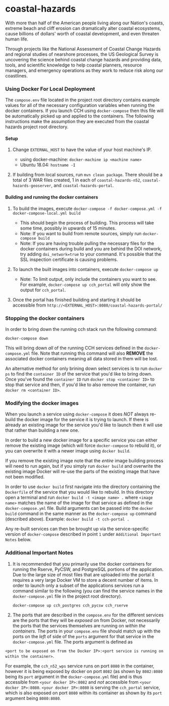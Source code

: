 coastal-hazards
===============

With more than half of the American people living along our Nation's coasts, extreme beach and cliff erosion can dramatically alter coastal ecosystems, cause billions of dollars' worth of coastal development, and even threaten human life.

Through projects like the National Assessment of Coastal Change Hazards and regional studies of nearshore processes, the US Geological Survey is uncovering the science behind coastal change hazards and providing data, tools, and scientific knowledge to help coastal planners, resource managers, and emergency operations as they work to reduce risk along our coastlines.

### Using Docker For Local Deployment

The `compose.env` file located in the project root directory contains example values for all of the necessary configuration variables when running the docker containers. If you launch CCH using `docker-compose` then this file will be automatically picked up and applied to the containers. The following instructions make the assumption they are executed from the coastal hazards project root directory.

#### Setup
1. Change `EXTERNAL_HOST` to have the value of your host machine's IP.
    * using docker-machine: `docker-machine ip <machine name>`
    * Ubuntu 18.04: `hostname -I`

2. If building from local sources, run `mvn clean package`. There should be a total of 3 WAR files created, 1 in each of `coastal-hazards-n52`, `coastal-hazards-geoserver`, and `coastal-hazards-portal`.

#### Building and running the docker containers

1. To build the images, execute `docker-compose -f docker-compose.yml -f docker-compose-local.yml build`
    * This should begin the process of building. This process will take some time, possibly in upwards of 15 minutes.
    * Note: If you want to build from remote sources, simply run `docker-compose build`
    * Note: If you are having trouble pulling the necessary files for the docker containers during build and you are behind the DOI network, try adding `doi_network=true` to your command. It's possible that the SSL inspection certificate is causing problems.

2. To launch the built images into containers, execute `docker-compose up`
    * Note: To limit output, only include the containers you want to see. For example, `docker-compose up cch_portal` will   only show the output for `cch_portal`.

3. Once the portal has finished building and starting it should be accessible from `http://<EXTERNAL_HOST>:8080/coastal-hazards-portal/`

### Stopping the docker containers

In order to bring down the running cch stack run the following command:

`docker-compose down`

This will bring down _all_ of the running CCH services defined in the `docker-compose.yml`
file. Note that running this command will also __REMOVE__ the associated docker
containers meaning all data stored in them will be lost.

An alternative method for only brining down select services is to run `docker ps`
to find the `container ID` of the service that you'd like to bring down. Once
you've found the `container ID` run `docker stop <container ID>` to stop that
service and then, if you'd like to also remove the container, run `docker rm <container ID>`.

### Modifying the docker images

When you launch a service using `docker-compose` it does _NOT_ always re-build
the docker image for the service it is trying to launch. If there is already an
existing image for the service you'd like to launch then it will use that rather
than building a new one.

In order to build a new docker image for a specific service you can either remove
the existing image (which will force `docker-compose` to rebuild it), or you can
overwrite it with a newer image using `docker build`.

If you remove the existing image note that the _entire_ image building process
will need to run again, but if you simply run `docker build` and overwrite the
existing image Docker will re-use the parts of the existing image that have not
been modified.

In order to use `docker build` first navigate into the directory containing the
`Dockerfile` of the service that you would like to rebuild. In this directory open
a terminal and run `docker build -t <image name> .` where `<image name>` matches
the name of the image for that service as defined in the `docker-compose.yml` file.
Build arguments can be passed into the `docker build` command in the same manner
as the `docker-compose up` command (described above). Example:
`docker build -t cch-portal .`

Any re-built services can then be brought up via the service-specific version of
`docker-compose` described in point `1` under `Additional Important Notes` below.

### Additional Important Notes

1. It is recommended that you primarily use the docker containers for running the
Rserve, PyCSW, and PostgreSQL portions of the application. Due to the large size
of most files that are uploaded into the portal it requires a very large Docker VM
to store a decent number of items. In order to launch only a subset of the
applications services run a command similar to the following (you can find the
  service names in the `docker-compose.yml` file in the project root directory).

    `docker-compose up cch_postgres cch_pycsw cch_rserve`

2. The ports that are described in the `compose.env` for the different services
are the ports that they will be _exposed_ on from Docker, not necessarily the
ports that the services themselves are running on  _within the containers_. The
 ports in your `compose.env` file should match up with the ports on the _left_ of
side of the `ports` argument for that service in the `docker-compose.yml` file.
The ports argument is defined as

  `<port to be exposed on from the Docker IP>:<port service is running on within the container>`.

For example, the `cch_n52_wps` service runs on port `8080` in the container, however
it is being exposed by docker on port `8082` (as shown by `8082:8080` being its `port`
  argument in the `docker-compose.yml` file) and is thus accessible from
  `<your docker IP>:8082` and _not_ accessible from `<your docker IP>:8080`.
  `<your docker IP>:8080` is serving the `cch_portal` service, which is also
  exposed on port `8080` within its container as shown by its `port` argument
  being `8080:8080`.
